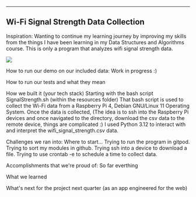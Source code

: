 
---
Wi-Fi Signal Strength Data Collection
---

Inspiration: Wanting to continue my learning journey by improving my skills from the things I have been learning in my Data Structures and Algorithms course.
This is only a program that analyzes wifi signal strength data.

[![](https://mermaid.ink/img/pako:eNptkU9PwzAMxb-KlRNIm7j3gNStK-xQAeqAQ7uD17ptRJpA_myUdd8db70wCZ8iv5-fleejqExNIhKNMoeqQ-thk5QauOIiIx0ylrcwn9-PNXocYXGTke9M7W4nanHWYHl8dWRhrZ23ofLSaHea9OVl9knTCEnxJukAsVLgO4KE_bZ_oc3BjLCaoKDlVyBY5fk6cddUZ4nN0iKVyvPO3TBRV1Bqgh3hoViip9ZY-fOvVSr37PTIlKqCYhTiPVlsCV4CKumHKzqX3yOsi1ijGtjv2Rh79074ARZ1S24rZqIn26OsOc7jebIU_M-eShHxs6YGg_KlKPWJUQze5IOuRMSJ0UyET86XEomtxV5EDSrHXaqlNzabTnS51OkXxHiNCw?type=png)](https://mermaid.live/edit#pako:eNptkU9PwzAMxb-KlRNIm7j3gNStK-xQAeqAQ7uD17ptRJpA_myUdd8db70wCZ8iv5-fleejqExNIhKNMoeqQ-thk5QauOIiIx0ylrcwn9-PNXocYXGTke9M7W4nanHWYHl8dWRhrZ23ofLSaHea9OVl9knTCEnxJukAsVLgO4KE_bZ_oc3BjLCaoKDlVyBY5fk6cddUZ4nN0iKVyvPO3TBRV1Bqgh3hoViip9ZY-fOvVSr37PTIlKqCYhTiPVlsCV4CKumHKzqX3yOsi1ijGtjv2Rh79074ARZ1S24rZqIn26OsOc7jebIU_M-eShHxs6YGg_KlKPWJUQze5IOuRMSJ0UyET86XEomtxV5EDSrHXaqlNzabTnS51OkXxHiNCw)


How to run our demo on our included data: Work in progress :)

How to run our tests and what they mean

How we built it (your tech stack)
Starting with the bash script SignalStrength.sh (within the resources folder) That bash script is used to collect the Wi-Fi data from a Raspberry Pi 4, Debian GNU/Linux 11 Operating System.
Once the data is collected, (The idea is to ssh into the Raspberry Pi devices and once navigated to the directory, download the csv data to the remote device, things are complicated :)
I used Python 3.12 to interact with and interpret the wifi_signal_strength.csv data.


Challenges we ran into: Where to start... Trying to run the program in gitpod. Trying to sort my modules in github. Trying ssh into a device to download a file. Trying to use crontab -e to schedule a time to collect data. 

Accomplishments that we're proud of: So far everthing

What we learned

What's next for the project next quarter (as an app engineered for the web)
